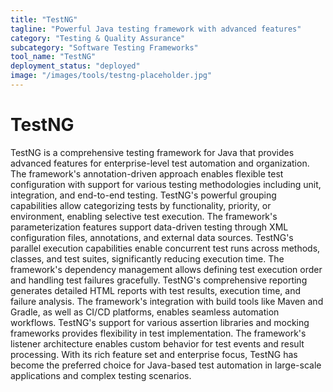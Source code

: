 ```yaml
---
title: "TestNG"
tagline: "Powerful Java testing framework with advanced features"
category: "Testing & Quality Assurance"
subcategory: "Software Testing Frameworks"
tool_name: "TestNG"
deployment_status: "deployed"
image: "/images/tools/testng-placeholder.jpg"
---
```


# TestNG

TestNG is a comprehensive testing framework for Java that provides advanced features for enterprise-level test automation and organization. The framework's annotation-driven approach enables flexible test configuration with support for various testing methodologies including unit, integration, and end-to-end testing. TestNG's powerful grouping capabilities allow categorizing tests by functionality, priority, or environment, enabling selective test execution. The framework's parameterization features support data-driven testing through XML configuration files, annotations, and external data sources. TestNG's parallel execution capabilities enable concurrent test runs across methods, classes, and test suites, significantly reducing execution time. The framework's dependency management allows defining test execution order and handling test failures gracefully. TestNG's comprehensive reporting generates detailed HTML reports with test results, execution time, and failure analysis. The framework's integration with build tools like Maven and Gradle, as well as CI/CD platforms, enables seamless automation workflows. TestNG's support for various assertion libraries and mocking frameworks provides flexibility in test implementation. The framework's listener architecture enables custom behavior for test events and result processing. With its rich feature set and enterprise focus, TestNG has become the preferred choice for Java-based test automation in large-scale applications and complex testing scenarios.
